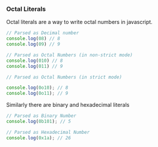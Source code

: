 ### Octal Literals

Octal literals are a way to write octal numbers in javascript.

```javascript
// Parsed as Decimal number
console.log(08) // 8
console.log(09) // 9

// Parsed as Octal Numbers (in non-strict mode)
console.log(010) // 8
console.log(011) // 9

// Parsed as Octal Numbers (in strict mode)

console.log(0o10); // 8
console.log(0o11); // 9
```

Similarly there are binary and hexadecimal literals

```javascript
// Parsed as Binary Number
console.log(0b101); // 5

// Parsed as Hexadecimal Number
console.log(0x1a); // 26
```
